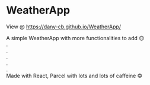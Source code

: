 # WeatherApp

View @ https://dany-cb.github.io/WeatherApp/

A simple WeatherApp with more functionalities to add 🙃
\
.\
.\
.\
.\
.\
Made with React, Parcel with lots and lots of caffeine ©
